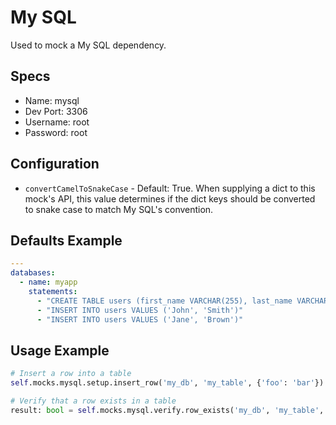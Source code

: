 My SQL
======
Used to mock a My SQL dependency.


## Specs
 * Name: mysql
 * Dev Port: 3306
 * Username: root
 * Password: root
 
 
## Configuration
 * `convertCamelToSnakeCase` - Default: True. When supplying a dict to this mock's API, this value determines if the dict keys should be converted to snake case to match My SQL's convention.


## Defaults Example
```yaml
---
databases:
  - name: myapp
    statements:
      - "CREATE TABLE users (first_name VARCHAR(255), last_name VARCHAR(255))"
      - "INSERT INTO users VALUES ('John', 'Smith')"
      - "INSERT INTO users VALUES ('Jane', 'Brown')"
```


## Usage Example
```python
# Insert a row into a table
self.mocks.mysql.setup.insert_row('my_db', 'my_table', {'foo': 'bar'})

# Verify that a row exists in a table
result: bool = self.mocks.mysql.verify.row_exists('my_db', 'my_table', {'foo': 'bar'})
```
